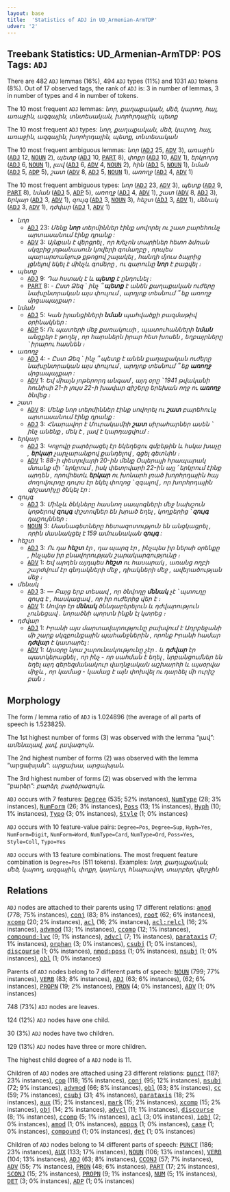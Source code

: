 ```yaml
---
layout: base
title:  'Statistics of ADJ in UD_Armenian-ArmTDP'
udver: '2'
---
```


## Treebank Statistics: UD_Armenian-ArmTDP: POS Tags: `ADJ`

There are 482 `ADJ` lemmas (16%), 494 `ADJ` types (11%) and 1031 `ADJ` tokens (8%).
Out of 17 observed tags, the rank of `ADJ` is: 3 in number of lemmas, 3 in number of types and 4 in number of tokens.

The 10 most frequent `ADJ` lemmas: <em>նոր, քաղաքական, մեծ, կարող, հայ, առաջին, ազգային, տնտեսական, խորհրդային, պետք</em>

The 10 most frequent `ADJ` types:  <em>նոր, քաղաքական, մեծ, կարող, հայ, առաջին, ազգային, խորհրդային, պետք, տնտեսական</em>

The 10 most frequent ambiguous lemmas: <em>նոր</em> (<tt><a href="hy_armtdp-pos-ADJ.html">ADJ</a></tt> 25, <tt><a href="hy_armtdp-pos-ADV.html">ADV</a></tt> 3), <em>առաջին</em> (<tt><a href="hy_armtdp-pos-ADJ.html">ADJ</a></tt> 12, <tt><a href="hy_armtdp-pos-NOUN.html">NOUN</a></tt> 2), <em>պետք</em> (<tt><a href="hy_armtdp-pos-ADJ.html">ADJ</a></tt> 10, <tt><a href="hy_armtdp-pos-PART.html">PART</a></tt> 8), <em>փոքր</em> (<tt><a href="hy_armtdp-pos-ADJ.html">ADJ</a></tt> 10, <tt><a href="hy_armtdp-pos-ADV.html">ADV</a></tt> 1), <em>երկրորդ</em> (<tt><a href="hy_armtdp-pos-ADJ.html">ADJ</a></tt> 6, <tt><a href="hy_armtdp-pos-NOUN.html">NOUN</a></tt> 1), <em>լավ</em> (<tt><a href="hy_armtdp-pos-ADJ.html">ADJ</a></tt> 6, <tt><a href="hy_armtdp-pos-ADV.html">ADV</a></tt> 4, <tt><a href="hy_armtdp-pos-NOUN.html">NOUN</a></tt> 2), <em>հին</em> (<tt><a href="hy_armtdp-pos-ADJ.html">ADJ</a></tt> 5, <tt><a href="hy_armtdp-pos-NOUN.html">NOUN</a></tt> 1), <em>նման</em> (<tt><a href="hy_armtdp-pos-ADJ.html">ADJ</a></tt> 5, <tt><a href="hy_armtdp-pos-ADP.html">ADP</a></tt> 5), <em>շատ</em> (<tt><a href="hy_armtdp-pos-ADV.html">ADV</a></tt> 8, <tt><a href="hy_armtdp-pos-ADJ.html">ADJ</a></tt> 5, <tt><a href="hy_armtdp-pos-NOUN.html">NOUN</a></tt> 1), <em>առողջ</em> (<tt><a href="hy_armtdp-pos-ADJ.html">ADJ</a></tt> 4, <tt><a href="hy_armtdp-pos-ADV.html">ADV</a></tt> 1)

The 10 most frequent ambiguous types:  <em>նոր</em> (<tt><a href="hy_armtdp-pos-ADJ.html">ADJ</a></tt> 23, <tt><a href="hy_armtdp-pos-ADV.html">ADV</a></tt> 3), <em>պետք</em> (<tt><a href="hy_armtdp-pos-ADJ.html">ADJ</a></tt> 9, <tt><a href="hy_armtdp-pos-PART.html">PART</a></tt> 8), <em>նման</em> (<tt><a href="hy_armtdp-pos-ADJ.html">ADJ</a></tt> 5, <tt><a href="hy_armtdp-pos-ADP.html">ADP</a></tt> 5), <em>առողջ</em> (<tt><a href="hy_armtdp-pos-ADJ.html">ADJ</a></tt> 4, <tt><a href="hy_armtdp-pos-ADV.html">ADV</a></tt> 1), <em>շատ</em> (<tt><a href="hy_armtdp-pos-ADV.html">ADV</a></tt> 8, <tt><a href="hy_armtdp-pos-ADJ.html">ADJ</a></tt> 3), <em>երկար</em> (<tt><a href="hy_armtdp-pos-ADJ.html">ADJ</a></tt> 3, <tt><a href="hy_armtdp-pos-ADV.html">ADV</a></tt> 1), <em>զույգ</em> (<tt><a href="hy_armtdp-pos-ADJ.html">ADJ</a></tt> 3, <tt><a href="hy_armtdp-pos-NOUN.html">NOUN</a></tt> 3), <em>հեշտ</em> (<tt><a href="hy_armtdp-pos-ADJ.html">ADJ</a></tt> 3, <tt><a href="hy_armtdp-pos-ADV.html">ADV</a></tt> 1), <em>մենակ</em> (<tt><a href="hy_armtdp-pos-ADJ.html">ADJ</a></tt> 3, <tt><a href="hy_armtdp-pos-ADV.html">ADV</a></tt> 1), <em>դժվար</em> (<tt><a href="hy_armtdp-pos-ADJ.html">ADJ</a></tt> 1, <tt><a href="hy_armtdp-pos-ADV.html">ADV</a></tt> 1)


* <em>նոր</em>
  * <tt><a href="hy_armtdp-pos-ADJ.html">ADJ</a></tt> 23: <em>Մենք <b>նոր</b> տերմիններ էինք սովորել ու շատ բարեհունչ արտասանում էինք դրանք :</em>
  * <tt><a href="hy_armtdp-pos-ADV.html">ADV</a></tt> 3: <em>Այնքան է վերցրել , որ Խեչոն տարիներ հետո ձմռան սկզբից յոթանասուն կովերի գոմաղբը , որպես պարարտանյութ քթոցով շալակել , հանդի մյուս ծայրից լցնելով եկել է մինչև գոմերը , ու գարունը <b>նոր</b> է բացվել ։</em>
* <em>պետք</em>
  * <tt><a href="hy_armtdp-pos-ADJ.html">ADJ</a></tt> 9: <em>Դա հստակ է և <b>պետք</b> է ընդունել :</em>
  * <tt><a href="hy_armtdp-pos-PART.html">PART</a></tt> 8: <em>- Ըստ Ձեզ ` ինչ ՞ <b>պետք</b> է անեն քաղաքական ուժերը նախընտրական այս փուլում , արդյոք տեսնում ՞ եք առողջ մրցապայքար :</em>
* <em>նման</em>
  * <tt><a href="hy_armtdp-pos-ADJ.html">ADJ</a></tt> 5: <em>Կան իրանցիների <b>նման</b> պահվածքի բազմաթիվ օրինակներ :</em>
  * <tt><a href="hy_armtdp-pos-ADP.html">ADP</a></tt> 5: <em>Ու պատերի մեջ քառակուսի , պատուհանների <b>նման</b> անցքեր է թողել , որ հարսներն իրար հետ խոսեն , եղբայրները ՝ իրարու հասնեն ։</em>
* <em>առողջ</em>
  * <tt><a href="hy_armtdp-pos-ADJ.html">ADJ</a></tt> 4: <em>- Ըստ Ձեզ ` ինչ ՞ պետք է անեն քաղաքական ուժերը նախընտրական այս փուլում , արդյոք տեսնում ՞ եք <b>առողջ</b> մրցապայքար :</em>
  * <tt><a href="hy_armtdp-pos-ADV.html">ADV</a></tt> 1: <em>Եվ միայն յոթերորդ անգամ , այդ օրը ՝ 1941 թվականի հունիսի 21-ի լույս 22-ի խավար գիշերը երեխան ողջ ու <b>առողջ</b> ծնվեց ։</em>
* <em>շատ</em>
  * <tt><a href="hy_armtdp-pos-ADV.html">ADV</a></tt> 8: <em>Մենք նոր տերմիններ էինք սովորել ու <b>շատ</b> բարեհունչ արտասանում էինք դրանք :</em>
  * <tt><a href="hy_armtdp-pos-ADJ.html">ADJ</a></tt> 3: <em>Հնարավոր է Մուրակամիի <b>շատ</b> սիրահարներ ասեն ՝ ինչ անենք , մեկ է , լավ է կարդացվում ։</em>
* <em>երկար</em>
  * <tt><a href="hy_armtdp-pos-ADJ.html">ADJ</a></tt> 3: <em>Կոլյովը բարձրացել էր եկեղեցու գմբեթին և հսկա խաչը , <b>երկար</b> չարչարանքով քանդելով , գցել գետնին ։</em>
  * <tt><a href="hy_armtdp-pos-ADV.html">ADV</a></tt> 1: <em>88-ի փետրվարի 20-ին մենք Օպերայի հրապարակ մտանք մի ՛ երկրում , իսկ փետրվարի 22-ին այլ ՛ երկրում էինք արդեն , որովհետև <b>երկար</b> ու խոնարհ լռած խորհրդային հայ ժողովուրդը դուրս էր եկել փողոց ՝ զգալով , որ խորհրդային գիշատիչը ծնկել էր :</em>
* <em>զույգ</em>
  * <tt><a href="hy_armtdp-pos-ADJ.html">ADJ</a></tt> 3: <em>Մինչև ծնկները հասնող սապոգների մեջ նախշուն կոթերով <b>զույգ</b> փշտովներ են խրած եղել , կողքերից ՝ <b>զույգ</b> դաշույններ ։</em>
  * <tt><a href="hy_armtdp-pos-NOUN.html">NOUN</a></tt> 3: <em>Մասնագետները հետազոտություն են անցկացրել , որին մասնակցել է 159 ամուսնական <b>զույգ</b> :</em>
* <em>հեշտ</em>
  * <tt><a href="hy_armtdp-pos-ADJ.html">ADJ</a></tt> 3: <em>Ու դա <b>հեշտ</b> էր , դա պարզ էր , ինչպես իր ներսի օրենքը , ինչպես իր բնավորության շարակարգությունը ։</em>
  * <tt><a href="hy_armtdp-pos-ADV.html">ADV</a></tt> 1: <em>Եվ արդեն այդպես <b>հեշտ</b> ու հասարակ , առանց ողբի շարժվում էր գնդակների մեջ , դիակների մեջ , ավերածության մեջ ։</em>
* <em>մենակ</em>
  * <tt><a href="hy_armtdp-pos-ADJ.html">ADJ</a></tt> 3: <em>— Բայց երբ տեսավ , որ ծնվողը <b>մենակ</b> չէ ՝ պտուղը զույգ է , հասկացավ , որ իր ուժերից վեր է ։</em>
  * <tt><a href="hy_armtdp-pos-ADV.html">ADV</a></tt> 1: <em>Սովոր էր <b>մենակ</b> ծննդաբերելուն և դժվարություն չունեցավ . նորածնի պորտն ինքն էլ կտրեց ։</em>
* <em>դժվար</em>
  * <tt><a href="hy_armtdp-pos-ADJ.html">ADJ</a></tt> 1: <em>Իրանի այս մարտավարությունը բախվում է Ադրբեջանի մի շարք սկզբունքային պահանջներին , որոնք Իրանի համար <b>դժվար</b> է կատարել :</em>
  * <tt><a href="hy_armtdp-pos-ADV.html">ADV</a></tt> 1: <em>Այսօրը նրա շարունակությունը չէր . և <b>դժվար</b> էր պատկերացնել , որ ինչ - որ սահման է եղել , նրբանցումներ են եղել այդ գերեզմանակուր վաղնջական աշխարհի և այսօրվա միջև , որ կամաց - կամաց է այն փոխվել ու դարձել մի ուրիշ բան ։</em>

## Morphology

The form / lemma ratio of `ADJ` is 1.024896 (the average of all parts of speech is 1.523825).

The 1st highest number of forms (3) was observed with the lemma “լավ”: <em>ամենալավ, լավ, լավագույն</em>.

The 2nd highest number of forms (2) was observed with the lemma “արցախյան”: <em>արցախա, արցախյան</em>.

The 3rd highest number of forms (2) was observed with the lemma “բարձր”: <em>բարձր, բարձրագույն</em>.

`ADJ` occurs with 7 features: <tt><a href="hy_armtdp-feat-Degree.html">Degree</a></tt> (535; 52% instances), <tt><a href="hy_armtdp-feat-NumType.html">NumType</a></tt> (28; 3% instances), <tt><a href="hy_armtdp-feat-NumForm.html">NumForm</a></tt> (26; 3% instances), <tt><a href="hy_armtdp-feat-Poss.html">Poss</a></tt> (13; 1% instances), <tt><a href="hy_armtdp-feat-Hyph.html">Hyph</a></tt> (10; 1% instances), <tt><a href="hy_armtdp-feat-Typo.html">Typo</a></tt> (3; 0% instances), <tt><a href="hy_armtdp-feat-Style.html">Style</a></tt> (1; 0% instances)

`ADJ` occurs with 10 feature-value pairs: `Degree=Pos`, `Degree=Sup`, `Hyph=Yes`, `NumForm=Digit`, `NumForm=Word`, `NumType=Card`, `NumType=Ord`, `Poss=Yes`, `Style=Coll`, `Typo=Yes`

`ADJ` occurs with 13 feature combinations.
The most frequent feature combination is `Degree=Pos` (511 tokens).
Examples: <em>նոր, քաղաքական, մեծ, կարող, ազգային, փոքր, կարևոր, հնարավոր, տարբեր, վերջին</em>


## Relations

`ADJ` nodes are attached to their parents using 17 different relations: <tt><a href="hy_armtdp-dep-amod.html">amod</a></tt> (778; 75% instances), <tt><a href="hy_armtdp-dep-conj.html">conj</a></tt> (83; 8% instances), <tt><a href="hy_armtdp-dep-root.html">root</a></tt> (62; 6% instances), <tt><a href="hy_armtdp-dep-xcomp.html">xcomp</a></tt> (20; 2% instances), <tt><a href="hy_armtdp-dep-acl.html">acl</a></tt> (16; 2% instances), <tt><a href="hy_armtdp-dep-acl-relcl.html">acl:relcl</a></tt> (16; 2% instances), <tt><a href="hy_armtdp-dep-advmod.html">advmod</a></tt> (13; 1% instances), <tt><a href="hy_armtdp-dep-ccomp.html">ccomp</a></tt> (12; 1% instances), <tt><a href="hy_armtdp-dep-compound-lvc.html">compound:lvc</a></tt> (9; 1% instances), <tt><a href="hy_armtdp-dep-advcl.html">advcl</a></tt> (7; 1% instances), <tt><a href="hy_armtdp-dep-parataxis.html">parataxis</a></tt> (7; 1% instances), <tt><a href="hy_armtdp-dep-orphan.html">orphan</a></tt> (3; 0% instances), <tt><a href="hy_armtdp-dep-csubj.html">csubj</a></tt> (1; 0% instances), <tt><a href="hy_armtdp-dep-discourse.html">discourse</a></tt> (1; 0% instances), <tt><a href="hy_armtdp-dep-nmod-poss.html">nmod:poss</a></tt> (1; 0% instances), <tt><a href="hy_armtdp-dep-nsubj.html">nsubj</a></tt> (1; 0% instances), <tt><a href="hy_armtdp-dep-obl.html">obl</a></tt> (1; 0% instances)

Parents of `ADJ` nodes belong to 7 different parts of speech: <tt><a href="hy_armtdp-pos-NOUN.html">NOUN</a></tt> (799; 77% instances), <tt><a href="hy_armtdp-pos-VERB.html">VERB</a></tt> (83; 8% instances), <tt><a href="hy_armtdp-pos-ADJ.html">ADJ</a></tt> (63; 6% instances),  (62; 6% instances), <tt><a href="hy_armtdp-pos-PROPN.html">PROPN</a></tt> (19; 2% instances), <tt><a href="hy_armtdp-pos-PRON.html">PRON</a></tt> (4; 0% instances), <tt><a href="hy_armtdp-pos-ADV.html">ADV</a></tt> (1; 0% instances)

748 (73%) `ADJ` nodes are leaves.

124 (12%) `ADJ` nodes have one child.

30 (3%) `ADJ` nodes have two children.

129 (13%) `ADJ` nodes have three or more children.

The highest child degree of a `ADJ` node is 11.

Children of `ADJ` nodes are attached using 23 different relations: <tt><a href="hy_armtdp-dep-punct.html">punct</a></tt> (187; 23% instances), <tt><a href="hy_armtdp-dep-cop.html">cop</a></tt> (118; 15% instances), <tt><a href="hy_armtdp-dep-conj.html">conj</a></tt> (95; 12% instances), <tt><a href="hy_armtdp-dep-nsubj.html">nsubj</a></tt> (72; 9% instances), <tt><a href="hy_armtdp-dep-advmod.html">advmod</a></tt> (66; 8% instances), <tt><a href="hy_armtdp-dep-obl.html">obl</a></tt> (63; 8% instances), <tt><a href="hy_armtdp-dep-cc.html">cc</a></tt> (59; 7% instances), <tt><a href="hy_armtdp-dep-csubj.html">csubj</a></tt> (31; 4% instances), <tt><a href="hy_armtdp-dep-parataxis.html">parataxis</a></tt> (18; 2% instances), <tt><a href="hy_armtdp-dep-aux.html">aux</a></tt> (15; 2% instances), <tt><a href="hy_armtdp-dep-mark.html">mark</a></tt> (15; 2% instances), <tt><a href="hy_armtdp-dep-xcomp.html">xcomp</a></tt> (15; 2% instances), <tt><a href="hy_armtdp-dep-obj.html">obj</a></tt> (14; 2% instances), <tt><a href="hy_armtdp-dep-advcl.html">advcl</a></tt> (11; 1% instances), <tt><a href="hy_armtdp-dep-discourse.html">discourse</a></tt> (8; 1% instances), <tt><a href="hy_armtdp-dep-ccomp.html">ccomp</a></tt> (5; 1% instances), <tt><a href="hy_armtdp-dep-acl.html">acl</a></tt> (3; 0% instances), <tt><a href="hy_armtdp-dep-iobj.html">iobj</a></tt> (2; 0% instances), <tt><a href="hy_armtdp-dep-amod.html">amod</a></tt> (1; 0% instances), <tt><a href="hy_armtdp-dep-appos.html">appos</a></tt> (1; 0% instances), <tt><a href="hy_armtdp-dep-case.html">case</a></tt> (1; 0% instances), <tt><a href="hy_armtdp-dep-compound.html">compound</a></tt> (1; 0% instances), <tt><a href="hy_armtdp-dep-det.html">det</a></tt> (1; 0% instances)

Children of `ADJ` nodes belong to 14 different parts of speech: <tt><a href="hy_armtdp-pos-PUNCT.html">PUNCT</a></tt> (186; 23% instances), <tt><a href="hy_armtdp-pos-AUX.html">AUX</a></tt> (133; 17% instances), <tt><a href="hy_armtdp-pos-NOUN.html">NOUN</a></tt> (106; 13% instances), <tt><a href="hy_armtdp-pos-VERB.html">VERB</a></tt> (104; 13% instances), <tt><a href="hy_armtdp-pos-ADJ.html">ADJ</a></tt> (63; 8% instances), <tt><a href="hy_armtdp-pos-CCONJ.html">CCONJ</a></tt> (57; 7% instances), <tt><a href="hy_armtdp-pos-ADV.html">ADV</a></tt> (55; 7% instances), <tt><a href="hy_armtdp-pos-PRON.html">PRON</a></tt> (48; 6% instances), <tt><a href="hy_armtdp-pos-PART.html">PART</a></tt> (17; 2% instances), <tt><a href="hy_armtdp-pos-SCONJ.html">SCONJ</a></tt> (15; 2% instances), <tt><a href="hy_armtdp-pos-PROPN.html">PROPN</a></tt> (9; 1% instances), <tt><a href="hy_armtdp-pos-NUM.html">NUM</a></tt> (5; 1% instances), <tt><a href="hy_armtdp-pos-DET.html">DET</a></tt> (3; 0% instances), <tt><a href="hy_armtdp-pos-ADP.html">ADP</a></tt> (1; 0% instances)

